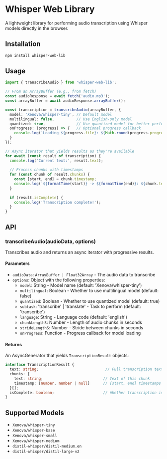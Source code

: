 # Whisper Web Library

A lightweight library for performing audio transcription using Whisper models directly in the browser.

## Installation

```bash
npm install whisper-web-lib
```

## Usage

```typescript
import { transcribeAudio } from 'whisper-web-lib';

// From an ArrayBuffer (e.g., from fetch)
const audioResponse = await fetch('audio.mp3');
const arrayBuffer = await audioResponse.arrayBuffer();

const transcription = transcribeAudio(arrayBuffer, {
  model: 'Xenova/whisper-tiny', // Default model
  multilingual: false,          // Use English-only model
  quantized: true,              // Use quantized model for better performance
  onProgress: (progress) => {   // Optional progress callback
    console.log(`Loading ${progress.file}: ${Math.round(progress.progress * 100)}%`);
  }
});

// Async iterator that yields results as they're available
for await (const result of transcription) {
  console.log('Current text:', result.text);
  
  // Process chunks with timestamps
  for (const chunk of result.chunks) {
    const [start, end] = chunk.timestamp;
    console.log(`${formatTime(start)} -> ${formatTime(end)}: ${chunk.text}`);
  }
  
  if (result.isComplete) {
    console.log('Transcription complete!');
  }
}
```

## API

### transcribeAudio(audioData, options)

Transcribes audio and returns an async iterator with progressive results.

#### Parameters

- `audioData`: `ArrayBuffer | Float32Array` - The audio data to transcribe
- `options`: Object with the following properties:
  - `model`: String - Model name (default: 'Xenova/whisper-tiny')
  - `multilingual`: Boolean - Whether to use multilingual model (default: false)
  - `quantized`: Boolean - Whether to use quantized model (default: true)
  - `subtask`: 'transcribe' | 'translate' - Task to perform (default: 'transcribe')
  - `language`: String - Language code (default: 'english')
  - `chunkLengthS`: Number - Length of audio chunks in seconds
  - `strideLengthS`: Number - Stride between chunks in seconds
  - `onProgress`: Function - Progress callback for model loading

#### Returns

An AsyncGenerator that yields `TranscriptionResult` objects:

```typescript
interface TranscriptionResult {
  text: string;                              // Full transcription text
  chunks: { 
    text: string;                           // Text of this chunk
    timestamp: [number, number | null]      // [start, end] timestamps
  }[];
  isComplete: boolean;                      // Whether transcription is complete
}
```

## Supported Models

- `Xenova/whisper-tiny`
- `Xenova/whisper-base`
- `Xenova/whisper-small`
- `Xenova/whisper-medium`
- `distil-whisper/distil-medium.en`
- `distil-whisper/distil-large-v2`

